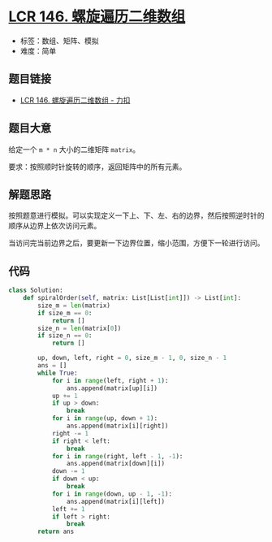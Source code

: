 # [LCR 146. 螺旋遍历二维数组](https://leetcode.cn/problems/shun-shi-zhen-da-yin-ju-zhen-lcof/)

- 标签：数组、矩阵、模拟
- 难度：简单

## 题目链接

- [LCR 146. 螺旋遍历二维数组 - 力扣](https://leetcode.cn/problems/shun-shi-zhen-da-yin-ju-zhen-lcof/)

## 题目大意

给定一个 `m * n` 大小的二维矩阵 `matrix`。

要求：按照顺时针旋转的顺序，返回矩阵中的所有元素。

## 解题思路

按照题意进行模拟。可以实现定义一下上、下、左、右的边界，然后按照逆时针的顺序从边界上依次访问元素。

当访问完当前边界之后，要更新一下边界位置，缩小范围，方便下一轮进行访问。

## 代码

```python
class Solution:
    def spiralOrder(self, matrix: List[List[int]]) -> List[int]:
        size_m = len(matrix)
        if size_m == 0:
            return []
        size_n = len(matrix[0])
        if size_n == 0:
            return []

        up, down, left, right = 0, size_m - 1, 0, size_n - 1
        ans = []
        while True:
            for i in range(left, right + 1):
                ans.append(matrix[up][i])
            up += 1
            if up > down:
                break
            for i in range(up, down + 1):
                ans.append(matrix[i][right])
            right -= 1
            if right < left:
                break
            for i in range(right, left - 1, -1):
                ans.append(matrix[down][i])
            down -= 1
            if down < up:
                break
            for i in range(down, up - 1, -1):
                ans.append(matrix[i][left])
            left += 1
            if left > right:
                break
        return ans
```

